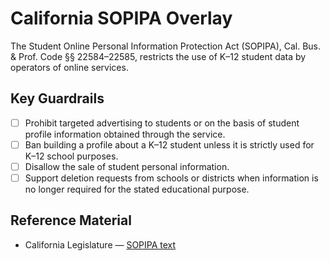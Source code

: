 # California SOPIPA Overlay

The Student Online Personal Information Protection Act (SOPIPA), Cal. Bus. & Prof. Code §§ 22584–22585, restricts the use of K–12 student data by operators of online services.

## Key Guardrails
- [ ] Prohibit targeted advertising to students or on the basis of student profile information obtained through the service.
- [ ] Ban building a profile about a K–12 student unless it is strictly used for K–12 school purposes.
- [ ] Disallow the sale of student personal information.
- [ ] Support deletion requests from schools or districts when information is no longer required for the stated educational purpose.

## Reference Material
- California Legislature — [SOPIPA text](https://leginfo.legislature.ca.gov/faces/codes_displayText.xhtml?division=8.&chapter=22.&lawCode=BPC&article=5.)
